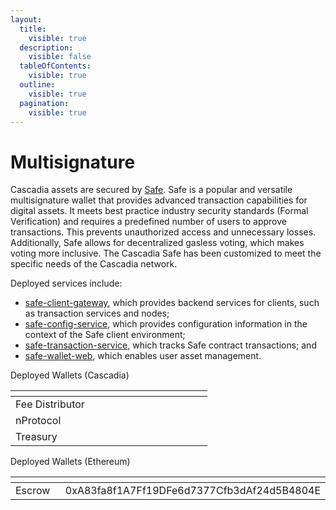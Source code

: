 ```yaml
---
layout:
  title:
    visible: true
  description:
    visible: false
  tableOfContents:
    visible: true
  outline:
    visible: true
  pagination:
    visible: true
---
```


# Multisignature

Cascadia assets are secured by [Safe](https://safe.cascadia.foundation/welcome).  Safe is a popular and versatile multisignature wallet that provides advanced transaction capabilities for digital assets.  It meets best practice industry security standards (Formal Verification) and requires a predefined number of users to approve transactions.  This prevents unauthorized access and unnecessary losses.  Additionally, Safe allows for decentralized gasless voting, which makes voting more inclusive.  The Cascadia Safe has been customized to meet the specific needs of the Cascadia network.



Deployed services include:

* [safe-client-gateway](https://github.com/CascadiaFoundation/safe-client-gateway), which provides backend services for clients, such as transaction services and nodes;
* [safe-config-service](https://github.com/CascadiaFoundation/safe-config-service), which provides configuration information in the context of the Safe client environment;
* [safe-transaction-service](https://github.com/CascadiaFoundation/safe-transaction-service), which tracks Safe contract transactions; and
* [safe-wallet-web](https://github.com/CascadiaFoundation/safe-wallet-web), which enables user asset management.



Deployed Wallets (Cascadia)

<table data-header-hidden><thead><tr><th width="283"></th><th></th></tr></thead><tbody><tr><td>Fee Distributor</td><td></td></tr><tr><td>nProtocol</td><td></td></tr><tr><td>Treasury</td><td></td></tr></tbody></table>



Deployed Wallets (Ethereum)

<table data-header-hidden><thead><tr><th width="284"></th><th></th></tr></thead><tbody><tr><td>Escrow</td><td>0xA83fa8f1A7Ff19DFe6d7377Cfb3dAf24d5B4804E</td></tr></tbody></table>
